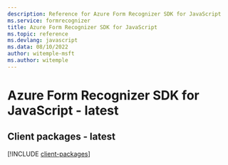```yaml
---
description: Reference for Azure Form Recognizer SDK for JavaScript
ms.service: formrecognizer
title: Azure Form Recognizer SDK for JavaScript
ms.topic: reference
ms.devlang: javascript
ms.data: 08/10/2022
author: witemple-msft
ms.author: witemple
---
```

# Azure Form Recognizer SDK for JavaScript - latest

## Client packages - latest
[!INCLUDE [client-packages](form-recognizer-client-index.md)]